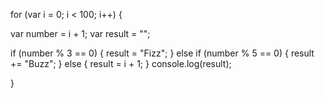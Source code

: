 for (var i = 0; i < 100; i++) {

  var number = i + 1;
  var result = "";

  if (number % 3 == 0) {
    result = "Fizz";
  }
  else if (number % 5 == 0) {
  	result += "Buzz";
  }
  else {
  	result = i + 1;
  }
  console.log(result);

}
